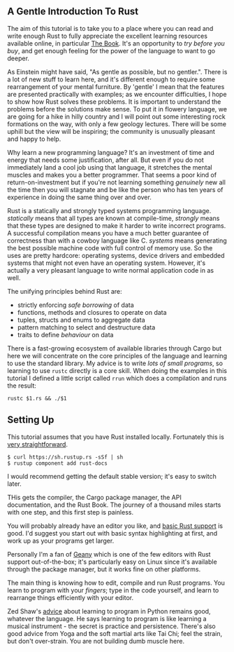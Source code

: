 ## A Gentle Introduction To Rust

The aim of this tutorial is to take you to a place where you can read and write
enough Rust to fully appreciate the excellent learning resources available
online, in particular [The Book](https://doc.rust-lang.org/stable/book/).
It's an opportunity to _try before you buy_, and get enough feeling for the
power of the language to want to go deeper.

As Einstein might have said, "As gentle as possible, but no gentler.". There is a
lot of new stuff to learn here, and it's different enough to require some
rearrangement of your mental furniture. By 'gentle' I mean that the features are
presented practically with examples; as we encounter difficulties, I hope to
show how Rust solves these problems. It is important to understand the problems before
the solutions make sense. To put it in flowery language, we are going for a hike
in hilly country and I will point out some interesting rock formations on the way,
with only a few geology lectures. There will be some uphill but the view will be
inspiring; the community is unusually pleasant and happy to help.

Why learn a new programming language? It's an investment of time and energy
that needs some justification, after all. But even if you do not immediately land
a cool job using that language, it stretches the mental muscles and makes you a
better programmer. That seems a poor kind of return-on-investment but if you're
not learning something _genuinely_ new all the time then you will stagnate and be
like the person who has ten years of experience in doing the same thing over and over.

Rust is a statically and strongly typed systems programming language. _statically_
means that all types are known at compile-time, _strongly_ means that these types
are designed to make it harder to write incorrect programs. A successful compilation
means you have a much better guarantee of correctness than with a cowboy language
like C. _systems_ means generating the best possible machine code with full control
of memory use.  So the uses are pretty hardcore: operating systems, device drivers
and embedded systems that might not even have an operating system.  However, it's
actually a very pleasant language to write normal application code in as well.

The unifying principles behind Rust are:

  - strictly enforcing _safe borrowing_ of data
  - functions, methods and closures to operate on data
  - tuples, structs and enums to aggregate data
  - pattern matching to select and destructure data
  - traits to define _behaviour_ on data

There is a fast-growing ecosystem of available libraries through Cargo
but here we will concentrate on the core principles of the language
and learning to use the standard library. My advice is to write _lots of small programs_,
so learning to use `rustc` directly is a core skill. When doing the examples in this
tutorial I defined a little script called `rrun` which does a compilation and runs
the result:

```
rustc $1.rs && ./$1
```

## Setting Up

This tutorial assumes that you have Rust installed locally. Fortunately this is
[very straightforward](https://www.rust-lang.org/en-US/downloads.html).

```
$ curl https://sh.rustup.rs -sSf | sh
$ rustup component add rust-docs
```

I would recommend getting the default stable version; it's easy to switch later.

THis gets the compiler, the Cargo package manager, the API documentation, and the Rust Book.
The journey of a thousand miles starts with one step, and this first step is painless.

You will probably already have an editor you like, and [basic Rust support](https://areweideyet.com/)
is good. I'd suggest you start out with basic syntax highlighting at first, and
work up as your programs get larger.

Personally I'm a fan of [Geany](https://www.geany.org/Download/Releases) which is
one of the few editors with Rust support out-of-the-box; it's particularly easy
on Linux since it's available through the package manager, but it works fine on
other platforms.

The main thing is knowing how to edit, compile and run Rust programs.
You learn to program with your _fingers_; type in
the code yourself, and learn to rearrange things efficiently with your editor.

Zed Shaw's [advice](https://learnpythonthehardway.org/book/intro.html) about learning
to program in Python remains good, whatever the language. He says learning to program
is like learning a musical instrument - the secret is practice and persistence.
There's also good advice from Yoga and the soft martial arts like Tai Chi;
feel the strain, but don't over-strain. You are not building dumb muscle here.
